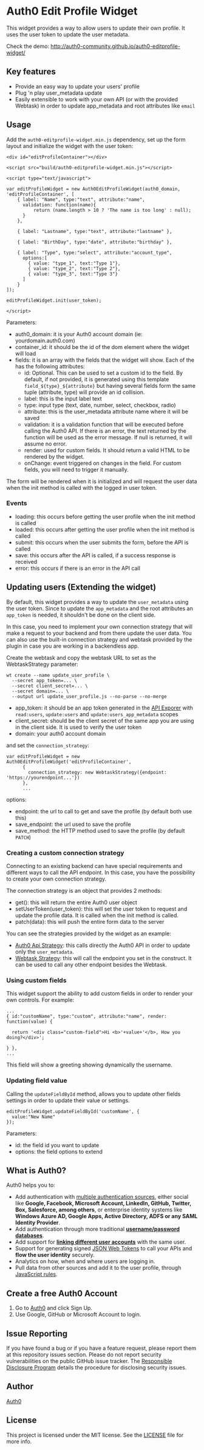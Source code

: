 # Auth0 Edit Profile Widget

This widget provides a way to allow users to update their own profile.
It uses the user token to update the user metadata.

Check the demo: http://auth0-community.github.io/auth0-editprofile-widget/

## Key features

* Provide an easy way to update your users' profile
* Plug 'n play user_metadata update
* Easily extensible to work with your own API (or with the provided Webtask) in order to update app_metadata and root attributes like `email`

## Usage

Add the `auth0-editprofile-widget.min.js` dependency, set up the form layout and initialize the widget with the user token:

```
<div id="editProfileContainer"></div>

<script src="build/auth0-editprofile-widget.min.js"></script>

<script type="text/javascript">

var editProfileWidget = new Auth0EditProfileWidget(auth0_domain, 'editProfileContainer', [
    { label: "Name", type:"text", attribute:"name", 
      validation: function(name){
          return (name.length > 10 ? 'The name is too long' : null);
      } 
    },

    { label: "Lastname", type:"text", attribute:"lastname" },

    { label: "BirthDay", type:"date", attribute:"birthday" },
    
    { label: "Type", type:"select", attribute:"account_type", 
      options:[
        { value: "type_1", text:"Type 1"},
        { value: "type_2", text:"Type 2"},
        { value: "type_3", text:"Type 3"}
      ]
    }
]);

editProfileWidget.init(user_token);

</script>
```

Parameters:

* auth0_domain: it is your Auth0 account domain (ie: yourdomain.auth0.com)
* container_id: it should be the id of the dom element where the widget will load
* fields: it is an array with the fields that the widget will show. Each of the has the following attributes:
    - id: Optional. This can be used to set a custom id to the field. By default, if not provided, it is generated using this template `field_${type}_${attribute}` but having several fields form the same tuple (attribute, type) will provide an id collision.
    - label: this is the input label text
    - type: input type (text, date, number, select, checkbox, radio)
    - attribute: this is the user_metadata attribute name where it will be saved
    - validation: it is a validation function that will be executed before calling the Auth0 API. If there is an error, the text returned by the function will be used as the error message. If null is returned, it will assume no error.
    - render: used for custom fields. It should return a valid HTML to be rendered by the widget.
    - onChange: event triggered on changes in the field. For custom fields, you will need to trigger it manually.

The form will be rendered when it is initialized and will request the user data when the init method is called with the logged in user token. 

### Events

* loading: this occurs before getting the user profile when the init method is called
* loaded: this occurs after getting the user profile when the init method is called
* submit: this occurs when the user submits the form, before the API is called
* save: this occurs after the API is called, if a success response is received
* error: this occurs if there is an error in the API call

## Updating users (Extending the widget)

By default, this widget provides a way to update the `user_metadata` using the user token. Since to update the `app_metadata` and the root attributes an `app_token` is needed, it shouldn't be done on the client side.

In this case, you need to implement your own connection strategy that will make a request to your backend and from there update the user data. You can also use the built-in connection strategy and webtask provided by the plugin in case you are working in a backendless app.

Create the webtask and copy the webtask URL to set as the WebtaskStrategy parameter:

```
wt create --name update_user_profile \
  --secret app_token=... \
  --secret client_secret=... \
  --secret domain=... \
  --output url update_user_profile.js --no-parse --no-merge
```

- app_token: it should be an app token generated in the [API Exporer](https://auth0.com/docs/api/v2) with `read:users`, `update:users` and `update:users_app_metadata` scopes
- client_secret: should be the client secret of the same app you are using in the client side. It is used to verify the user token
- domain: your auth0 account domain

and set the `connection_strategy`:

```
var editProfileWidget = new Auth0EditProfileWidget('editProfileContainer', 
      {
        connection_strategy: new WebtaskStrategy({endpoint: 'https://yourendpoint...'})
      },
      ...
```

options:
- endpoint: the url to call to get and save the profile (by default both use this)
- save_endpoint: the url used to save the profile
- save_method: the HTTP method used to save the profile (by default `PATCH`)

### Creating a custom connection strategy

Connecting to an existing backend can have special requirements and different ways to call the API endpoint. In this case, you have the possibility to create your own connection strategy.

The connection strategy is an object that provides 2 methods:
- get(): this will return the entire Auth0 user object
- setUserToken(user_token): this will set the user token to request and update the profile data. It is called when the init method is called.
- patch(data): this will push the entire form data to the server

You can see the strategies provided by the widget as an example:
- [Auth0 Api Strategy](https://github.com/auth0/auth0-editprofile-widget/blob/master/lib/ConnectionStrategy/Auth0ApiStrategy.js): this calls directly the Auth0 API in order to update only the `user_metadata`.
- [Webtask Strategy](https://github.com/auth0/auth0-editprofile-widget/blob/master/lib/ConnectionStrategy/WebtaskStrategy.js): this will call the endpoint you set in the construct. It can be used to call any other endpoint besides the Webtask.

### Using custom fields

This widget support the ability to add custom fields in order to render your own controls. For example:

```
...
{ id:"customName", type:"custom", attribute:"name", render: function(value) {

  return '<div class="custom-field">Hi <b>'+value+'</b>, How you doing?</div>';

} },
...
```

This field will show a greeting showing dynamically the username.

### Updating field value

Calling the `updateFieldById` method, allows you to update other fields settings in order to update their value or settings.

```
editProfileWidget.updateFieldById('customName', {
  value:"New Name"
});
```

Parameters:

* id: the field id you want to update
* options: the field options to extend

## What is Auth0?

Auth0 helps you to:

* Add authentication with [multiple authentication sources](https://docs.auth0.com/identityproviders), either social like **Google, Facebook, Microsoft Account, LinkedIn, GitHub, Twitter, Box, Salesforce, among others**, or enterprise identity systems like **Windows Azure AD, Google Apps, Active Directory, ADFS or any SAML Identity Provider**.
* Add authentication through more traditional **[username/password databases](https://docs.auth0.com/mysql-connection-tutorial)**.
* Add support for **[linking different user accounts](https://docs.auth0.com/link-accounts)** with the same user.
* Support for generating signed [JSON Web Tokens](https://docs.auth0.com/jwt) to call your APIs and **flow the user identity** securely.
* Analytics on how, when and where users are logging in.
* Pull data from other sources and add it to the user profile, through [JavaScript rules](https://docs.auth0.com/rules).

## Create a free Auth0 Account

1. Go to [Auth0](https://auth0.com) and click Sign Up.
2. Use Google, GitHub or Microsoft Account to login.

## Issue Reporting

If you have found a bug or if you have a feature request, please report them at this repository issues section. Please do not report security vulnerabilities on the public GitHub issue tracker. The [Responsible Disclosure Program](https://auth0.com/whitehat) details the procedure for disclosing security issues.

## Author

[Auth0](https://auth0.com)

## License

This project is licensed under the MIT license. See the [LICENSE](LICENSE) file for more info.
